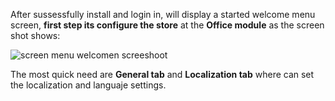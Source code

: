 After sussessfully install and login in, will display a started welcome menu screen, **first step its configure the store** at the **Office module** as the screen shot shows:

![screen menu welcomen screeshoot](https://gitlab.com/webvnz/osposos/raw/master/debianOspos/screenshot-ospos-docs-1-startingmenu.png)

The most quick need are **General tab** and **Localization tab** where can set the localization and languaje settings.